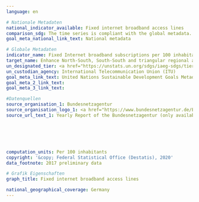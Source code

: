 ```yaml
---
language: en

# Nationale Metadaten
national_indicator_available: Fixed internet broadband access lines
comparison_sdg: The time series is compliant with the global metadata.
goal_meta_national_link_text: National metadata

# Globale Metadaten
indicator_name: Fixed Internet broadband subscriptions per 100 inhabitants, by speed
target_name: Enhance North-South, South-South and triangular regional and international cooperation on and access to science, technology and innovation and enhance knowledge-sharing on mutually agreed terms, including through improved coordination among existing mechanisms, in particular at the United Nations level, and through a global technology facilitation mechanism
un_designated_tier: <a href="https://unstats.un.org/sdgs/iaeg-sdgs/tier-classification/" title="Click here for more information on the UN tier classification.">Tier I</a>
un_custodian_agency: International Telecommunication Union (ITU)
goal_meta_link_text: United Nations Sustainable Development Goals Metadata
goal_meta_2_link_text: 
goal_meta_3_link_text: 

#Datenquellen
source_organisation_1: Bundesnetzagentur
source_organisation_logo_1: <a href="https://www.bundesnetzagentur.de/EN/Home/home_node.html"><img src="https://g205sdgs.github.io/sdg-indicators/public/OrgImgEn/bundesnetzagentur.png" alt="Logo bundesnetzagentur" style="height:60px; width:148px" /></a>
source_url_text_1: Yearly Report of the Bundesnetzagentur (only available in German)






computation_units: Per 100 inhabitants
copyright: '&copy; Federal Statistical Office (Destatis), 2020'
data_footnote: 2017 preliminary data

# Grafik Eigenschaften
graph_title: Fixed internet broadband access lines

national_geographical_coverage: Germany
---
```



